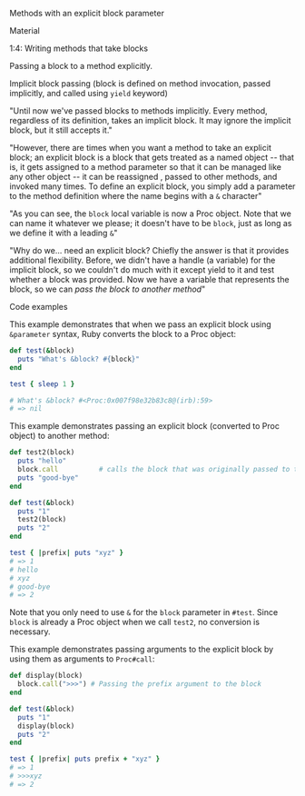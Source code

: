 Methods with an explicit block parameter



Material

1:4: Writing methods that take blocks



Passing a block to a method explicitly.

Implicit block passing (block is defined on method invocation, passed implicitly, and called using `yield` keyword)

"Until now we've passed blocks to methods implicitly. Every method, regardless of its definition, takes an implicit block. It may ignore the implicit block, but it still accepts it."

"However, there are times when you want a method to take an explicit block; an explicit block is a block that gets treated as a named object -- that is, it gets assigned to a method parameter so that it can be managed like any other object -- it can be reassigned , passed to other methods, and invoked many times. To define an explicit block, you simply add a  parameter to the method definition where the name begins with a `&` character"

"As you can see, the `block` local variable is now a Proc object. Note that we can name it whatever we please; it doesn't have to be `block`, just as long as we define it with a leading `&`"

"Why do we... need an explicit block? Chiefly the answer is that it provides additional flexibility. Before, we didn't have a handle (a variable) for the implicit block, so we couldn't do much with it except yield to it and test whether a block was provided. Now we have a variable that represents the block, so we can *pass the block to another method*"



Code examples

This example demonstrates that when we pass an explicit block using `&parameter` syntax, Ruby converts the block to a Proc object:

```ruby
def test(&block)
  puts "What's &block? #{block}"
end

test { sleep 1 }

# What's &block? #<Proc:0x007f98e32b83c8@(irb):59>
# => nil
```

This example demonstrates passing an explicit block (converted to Proc object) to another method:

```ruby
def test2(block)
  puts "hello"
  block.call          # calls the block that was originally passed to test()
  puts "good-bye"
end

def test(&block)
  puts "1"
  test2(block)
  puts "2"
end

test { |prefix| puts "xyz" }
# => 1
# hello
# xyz
# good-bye
# => 2
```

Note that you only need to use `&` for the `block` parameter in `#test`. Since `block` is already a Proc object when we call `test2`, no conversion is necessary.



This example demonstrates passing arguments to the explicit block by using them as arguments to `Proc#call`:

```ruby
def display(block)
  block.call(">>>") # Passing the prefix argument to the block
end

def test(&block)
  puts "1"
  display(block)
  puts "2"
end

test { |prefix| puts prefix + "xyz" }
# => 1
# >>>xyz
# => 2
```

